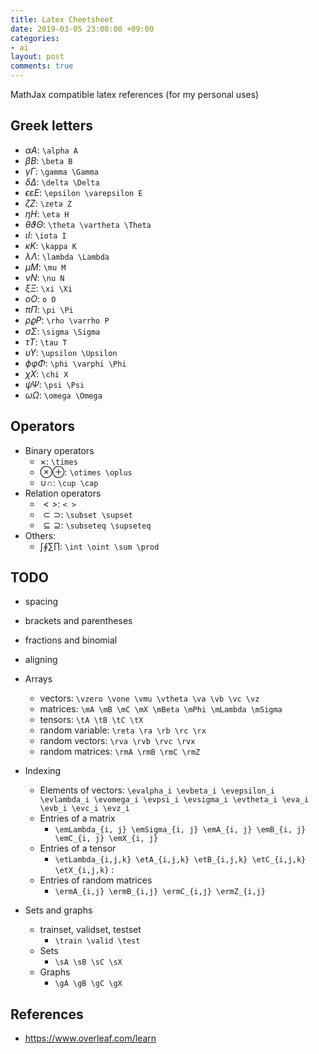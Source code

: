 ```yaml
---
title: Latex Cheetsheet
date: 2019-03-05 23:00:00 +09:00
categories:
- ai
layout: post
comments: true
---
```


MathJax compatible latex references (for my personal uses)

## Greek letters
- $\alpha A$: `\alpha A`
- $\beta B$: `\beta B`
- $\gamma \Gamma$: `\gamma \Gamma`
- $\delta \Delta$: `\delta \Delta`
- $\epsilon \varepsilon E$: `\epsilon \varepsilon E`
- $\zeta Z$: `\zeta Z`
- $\eta H$: `\eta H`
- $\theta \vartheta \Theta$: `\theta \vartheta \Theta`
- $\iota I$: `\iota I`
- $\kappa K$: `\kappa K`
- $\lambda \Lambda$: `\lambda \Lambda`
- $\mu M$: `\mu M`
- $\nu N$: `\nu N`
- $\xi \Xi$: `\xi \Xi`
- $o O$: `o O`
- $\pi \Pi$: `\pi \Pi`
- $\rho \varrho P$: `\rho \varrho P`
- $\sigma \Sigma$: `\sigma \Sigma`
- $\tau T$: `\tau T`
- $\upsilon \Upsilon$: `\upsilon \Upsilon`
- $\phi \varphi \Phi$: `\phi \varphi \Phi`
- $\chi X$: `\chi X`
- $\psi \Psi$: `\psi \Psi`
- $\omega \Omega$: `\omega \Omega`

## Operators
- Binary operators
  - $\times$: `\times`
  - $\otimes \oplus$: `\otimes \oplus`
  - $\cup \cap$: `\cup \cap`
- Relation operators
  - $< >$: `< >`
  - $\subset \supset$: `\subset \supset`
  - $\subseteq \supseteq$: `\subseteq \supseteq`
- Others:
  - $\int \oint \sum \prod$: `\int \oint \sum \prod`

## TODO

- spacing
- brackets and parentheses
- fractions and binomial
- aligning

- Arrays
  - vectors: `\vzero \vone \vmu \vtheta \va \vb \vc \vz`
  - matrices: `\mA \mB \mC \mX \mBeta \mPhi \mLambda \mSigma`
  - tensors: `\tA \tB \tC \tX`
  - random variable: `\reta \ra \rb \rc \rx`
  - random vectors: `\rva \rvb \rvc \rvx`
  - random matrices: `\rmA \rmB \rmC \rmZ`
- Indexing
  - Elements of vectors: `\evalpha_i \evbeta_i \evepsilon_i \evlambda_i \evomega_i \evpsi_i \evsigma_i \evtheta_i \eva_i \evb_i \evc_i \evz_i`
  - Entries of a matrix
    - `\emLambda_{i, j} \emSigma_{i, j} \emA_{i, j} \emB_{i, j} \emC_{i, j} \emX_{i, j}`
  - Entries of a tensor
    - `\etLambda_{i,j,k} \etA_{i,j,k} \etB_{i,j,k} \etC_{i,j,k} \etX_{i,j,k}` :
  - Entries of random matrices
    - `\ermA_{i,j} \ermB_{i,j} \ermC_{i,j} \ermZ_{i,j}`
- Sets and graphs
  - trainset, validset, testset
    - `\train \valid \test`
  - Sets
    - `\sA \sB \sC \sX`
  - Graphs
    - `\gA \gB \gC \gX`

## References
- https://www.overleaf.com/learn


<!--
#### others
* ground truth distribution, empirical distribution defined by training set
    * `\pdata \ptrain \Ptrain` :
$% The true underlying data generating distribution
\newcommand{\pdata}{p_{\rm{data}}}
% The empirical distribution defined by the training set
\newcommand{\ptrain}{\hat{p}_{\rm{data}}}
\newcommand{\Ptrain}{\hat{P}_{\rm{data}}}
% The model distribution
\newcommand{\pmodel}{p_{\rm{model}}}
\newcommand{\Pmodel}{P_{\rm{model}}}
\newcommand{\ptildemodel}{\tilde{p}_{\rm{model}}}
% Stochastic autoencoder distributions
\newcommand{\pencode}{p_{\rm{encoder}}}
\newcommand{\pdecode}{p_{\rm{decoder}}}
\newcommand{\precons}{p_{\rm{reconstruct}}}
% Laplace distribution
\newcommand{\laplace}{\mathrm{Laplace}}\pdata \ptrain \Ptrain$

* The model distribution
    * `\pmodel \Pmodel \ptildemodel` :
$\pmodel \Pmodel \ptildemodel$

* Stochastic autoencoder distributions; Laplace distribution
    * `\pencode \pdecode \precons \laplace` :
$\pencode \pdecode \precons \laplace$

#### others 2
* `\norm{x}_2` `\diag(\vv)` : $\newcommand\norm[1]{\left\lVert#1\right\rVert}
\newcommand\diag{\text{diag}} \norm{x}_2 \; \diag(\vv)$

| syntax | rendered result | - | syntax | rendered result
|:----------- |---------- | --- |:-----------|----------
| `\E` | $\newcommand{\E}{\mathbb{E}}
\newcommand{\Ls}{\mathcal{L}}
\newcommand{\R}{\mathbb{R}}
\newcommand{\emp}{\tilde{p}}
\newcommand{\lr}{\alpha}
\newcommand{\reg}{\lambda}
\newcommand{\rect}{\mathrm{rectifier}}
\newcommand{\softmax}{\mathrm{softmax}}
\newcommand{\sigmoid}{\sigma}
\newcommand{\softplus}{\zeta}
\newcommand{\KL}{D_{\mathrm{KL}}}
\newcommand{\Var}{\mathrm{Var}}
\newcommand{\standarderror}{\mathrm{SE}}
\newcommand{\Cov}{\mathrm{Cov}}
% Wolfram Mathworld says L^2 is for function spaces and \ell^2 is for vectors
% But then they seem to use L^2 for vectors throughout the site, and so does
% wikipedia.
\newcommand{\normlzero}{L^0}
\newcommand{\normlone}{L^1}
\newcommand{\normltwo}{L^2}
\newcommand{\normlp}{L^p}
\newcommand{\normmax}{L^\infty}
% See usage in notation.tex. Chosen to match Daphne's book.
\newcommand{\parents}{Pa}
% argmax, argmin operators
\DeclareMathOperator*{\argmax}{arg\,max}
\DeclareMathOperator*{\argmin}{arg\,min}
% sign, Trace
\DeclareMathOperator{\sign}{sign}
\DeclareMathOperator{\Tr}{Tr} \E $ | - | `\standarderror` | $ \standarderror $
| `\Ls` | $ \Ls $ | - | `\Cov` | $ \Cov $
| `\R` | $ \R $ | - | `\normlzero` | $ \normlzero $
| `\emp` | $ \emp $ | - | `\normlone` | $ \normlone $
| `\lr` | $ \lr $ | - | `\normltwo` | $ \normltwo $
| `\reg` | $ \reg $ | - | `\normlp` | $ \normlp $
| `\rect` | $ \rect $ | - | `\normmax` | $ \normmax $
| `\softmax` | $ \softmax $ | - | `\parents` | $ \parents $
| `\sigmoid` | $ \sigmoid $ | - | `\argmax` | $\argmax$
| `\softplus` | $ \softplus $ | - | `\argmin` | $\argmin$
| `\KL` | $ \KL $ | - | `\sign` | $ \sign $
| `\Var` | $ \Var $ | - | `\Tr` | $ \Tr $ -->
